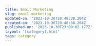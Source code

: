 ```yaml
---
title: Email Marketing
slug: email-marketing
updated-on: '2023-10-30T20:48:38.204Z'
created-on: '2023-10-30T20:48:38.204Z'
published-on: '2023-10-30T23:09:02.177Z'
layout: '[category].html'
tags: category
---
```




